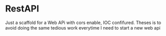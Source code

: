# RestAPI
Just a scaffold for a Web APi with cors enable, IOC confifured.
Theses is to avoid doing the same tedious work everytime I need to start a new web api
